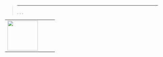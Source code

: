 
>****
>. . .
> [](https://market.jeedom.com/index.php?v=d&p=market&type=plugin&categorie=heliumhotspot) 


| | | | |
|--- | --- | --- | ---|
|<img src="./beta/._icon.png" class="pluginLogo" width="100" />||<br/>|[](./beta/index.md)<br/>[](https://market.jeedom.com/index.php?v=d&p=market_display&id=4315)<br/>[](./beta/changelog.md)|

